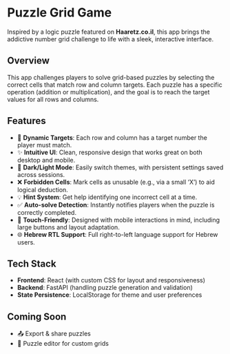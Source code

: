 # Puzzle Grid Game

Inspired by a logic puzzle featured on **Haaretz.co.il**, this app brings the addictive number grid challenge to life with a sleek, interactive interface.

## Overview

This app challenges players to solve grid-based puzzles by selecting the correct cells that match row and column targets. Each puzzle has a specific operation (addition or multiplication), and the goal is to reach the target values for all rows and columns.

## Features

- 🎯 **Dynamic Targets**: Each row and column has a target number the player must match.  
- ✨ **Intuitive UI**: Clean, responsive design that works great on both desktop and mobile.  
- 🌙 **Dark/Light Mode**: Easily switch themes, with persistent settings saved across sessions.  
- ❌ **Forbidden Cells**: Mark cells as unusable (e.g., via a small ‘X’) to aid logical deduction.  
- 💡 **Hint System**: Get help identifying one incorrect cell at a time.  
- ✅ **Auto-solve Detection**: Instantly notifies players when the puzzle is correctly completed.  
- 📱 **Touch-Friendly**: Designed with mobile interactions in mind, including large buttons and layout adaptation.  
- 🌐 **Hebrew RTL Support**: Full right-to-left language support for Hebrew users.  

## Tech Stack

- **Frontend**: React (with custom CSS for layout and responsiveness)  
- **Backend**: FastAPI (handling puzzle generation and validation)  
- **State Persistence**: LocalStorage for theme and user preferences  

## Coming Soon

- 📤 Export & share puzzles  
- 🧩 Puzzle editor for custom grids  
